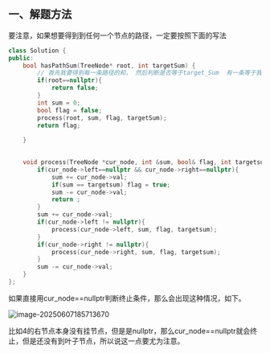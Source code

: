 ## 一、解题方法

要注意，如果想要得到到任何一个节点的路径，一定要按照下面的写法

```Cpp
class Solution {
public:
    bool hasPathSum(TreeNode* root, int targetSum) {
        // 首先我要得到每一条路径的和， 然后判断是否等于target_Sum  有一条等于我就可以直接返回
        if(root==nullptr){
            return false;
        }
        int sum = 0;
        bool flag = false;
        process(root, sum, flag, targetSum);
        return flag;
        
    }

    
    void process(TreeNode *cur_node, int &sum, bool& flag, int targetsum){
        if(cur_node->left==nullptr && cur_node->right==nullptr){
            sum += cur_node->val;
            if(sum == targetsum) flag = true;
            sum -= cur_node->val;
            return ;
        }
        sum += cur_node->val;
        if(cur_node->left != nullptr){
            process(cur_node->left, sum, flag, targetsum);
        }
        if(cur_node->right != nullptr){
            process(cur_node->right, sum, flag, targetsum);
        }
        sum -= cur_node->val;
    }
};
```

如果直接用cur_node==nullptr判断终止条件，那么会出现这种情况，如下。

![image-20250607185713670](Image/image-20250607185713670.png)

比如4的右节点本身没有挂节点，但是是nullptr，那么cur_node==nullptr就会终止，但是还没有到叶子节点，所以说这一点要尤为注意。

